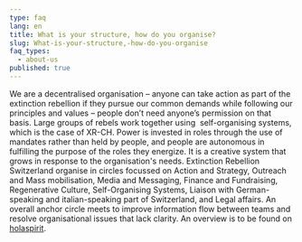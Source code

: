 ```yaml
---
type: faq
lang: en
title: What is your structure, how do you organise?
slug: What-is-your-structure,-how-do-you-organise
faq_types:
  - about-us
published: true
---
```

We are a decentralised organisation – anyone can take action as part of the extinction rebellion if they pursue our common demands while following our principles and values – people don’t need anyone’s permission on that basis. Large groups of rebels work together using  self-organising systems, which is the case of XR-CH. Power is invested in roles through the use of mandates rather than held by people, and people are autonomous in fulfilling the purpose of the roles they energize. It is a creative system that grows in response to the organisation's needs. Extinction Rebellion Switzerland organise in circles focussed on Action and Strategy, Outreach and Mass mobilisation, Media and Messaging, Finance and Fundraising, Regenerative Culture, Self-Organising Systems, Liaison with German-speaking and italian-speaking part of Switzerland, and Legal affairs. An overall anchor circle meets to improve information flow between teams and resolve organisational issues that lack clarity. An overview is to be found on [holaspirit](https://app.holaspirit.com/public/extinction-rebellion-ch#u0LPpo-xr-ch-anchor-circle).